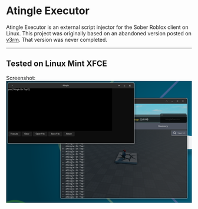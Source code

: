 # Atingle Executor

Atingle Executor is an external script injector for the Sober Roblox client on Linux.
This project was originally based on an abandoned version posted on [v3rm](https://v3rm.net/threads/discontinued-sober-linux-client-exploit.21882/). That version was never completed.

---
Tested on Linux Mint XFCE
---

Screenshot:  
![screenshot](https://github.com/AtingleTeam/AtingleExecutor/blob/main/Screenshot.png?raw=true)
